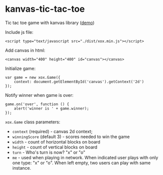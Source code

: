 # kanvas-tic-tac-toe
Tic tac toe game with kanvas library ([demo](http://karaxuna.github.io/kanvas-tic-tac-toe/))

Include js file:

    <script type="text/javascript src="./dist/xox.min.js"></script>
    
Add canvas in html:

    <canvas width="400" height="400" id="canvas"></canvas>
    
Initialize game:

    var game = new xox.Game({
        context: document.getElementById('canvas').getContext('2d')
    });
    
Notify winner when game is over:

    game.on('over', function () {
        alert('winner is ' + game.winner);
    });
    
`xox.Game` class parameters:

* `context` (required) - canvas 2d context;
* `winningScore` (default 3) - scores needed to win the game
* `width` - count of horizontal blocks on board
* `height` - count of vertical blocks on board
* `turn` - Who's turn is now? "x" or "o"
* `me` - used when playing in network. When indicated user plays with only one type: "x" or "o". When left empty, two users can play with same instance.
